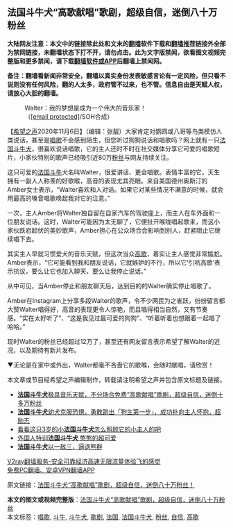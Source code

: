  <h2>法国斗牛犬“高歌献唱”歌剧，超级自信，迷倒八十万粉丝</h2> <p class="notice"><b>大陆网友注意：本文中的链接除此处和文末的<a href="https://github.com/bannedbook/fanqiang" >翻墙</a>软件下载和<a href="https://github.com/killgcd/justmysocks/blob/master/README.md">翻墙推荐</a>链接外全部为禁网链接，未翻墙状态下打不开，请勿点击。此为文字版禁闻，欲看图文视频完整版和更多禁闻，请下载<a href="https://github.com/bannedbook/fanqiang">翻墙软件或APP</a>后翻墙上禁闻网。</p><p>备注：翻墙看新闻非常安全，翻墙以真实身份发表敏感言论有一定风险，但只看不说则没有任何风险，翻的人太多，政府管不过来，也不管。信息自由是天赋人权，请放心大胆的翻墙。</b></p>  <div class="entry"> <figure><figcaption>Walter：我的梦想是成为一个伟大的音乐家！（<a href="/cdn-cgi/l/email-protection" data-cfemail="efa6819c9b8e889d8e82af988e839b8a9d888a8089899d8a969b878a899d8a818c87868a">[email&#160;protected]</a>/SOH合成）</figcaption></figure> <p>【<span class='wp_keywordlink_affiliate'><a href="https://www.soundofhope.org" title="希望之声" target="_blank">希望之声</a></span>2020年11月6日】（编辑：张靓）大家肯定对鹦鹉或八哥等鸟类模仿人类说话，甚至是<a href="https://www.bannedbook.org/bnews/tag/%E5%94%B1%E6%AD%8C/" class="st_tag internal_tag" rel="tag" title="标签 唱歌 下的日志">唱歌</a>不会感到陌生，但您听过狗狗说话和唱歌吗？网上就有一只<a href="https://www.bannedbook.org/bnews/tag/%E6%B3%95%E5%9B%BD%E6%96%97%E7%89%9B%E7%8A%AC/" class="st_tag internal_tag" rel="tag" title="标签 法国斗牛犬 下的日志">法国斗牛犬</a>，很喜欢说话唱歌，它的主人还时不时在社交媒体分享它可爱的唱歌短片，小家伙特别的歌声已经吸引近80万<a href="https://www.bannedbook.org/bnews/tag/%e7%b2%89%e4%b8%9d/" class="st_tag internal_tag" rel="tag" title="标签 粉丝 下的日志">粉丝</a>与网友持续关注。</p> <p>这只可爱的<a href="https://www.bannedbook.org/bnews/tag/%e6%b3%95%e5%9b%bd/" class="st_tag internal_tag" rel="tag" title="标签 法国 下的日志">法国</a><a href="https://www.bannedbook.org/bnews/tag/%E6%96%97%E7%89%9B/" class="st_tag internal_tag" rel="tag" title="标签 斗牛 下的日志">斗牛</a>犬名叫Walter，很爱讲话、更会唱歌。表情丰富的它，天生拥有一副人人称羡的好歌喉，高音的表现尤其亮眼。来自美国德州奥斯汀的Amber女士表示，“Walter喜欢和人对话。如果它对某些情况不满意的时候，就会用最高的嗓音唱歌唤起我对它的注意。”</p> <p>一次，主人Amber将Walter独自留在自家汽车的驾驶座上，而主人在车外面和一位朋友说话。这时，Walter可能因为太无聊了，它便扯开喉咙唱起歌来，而这小家伙跌宕起伏的美妙歌声，Amber担心在公众场合会影响到别人，赶紧阻止它继续唱下去。</p> <p>其实主人早就习惯爱犬的音乐天赋，但这次当众<a href="https://www.bannedbook.org/bnews/tag/%e9%ab%98%e6%ad%8c/" class="st_tag internal_tag" rel="tag" title="标签 高歌 下的日志">高歌</a>，着实让主人感觉非常尴尬。Amber表示，“它可能看到我和朋友说话，它就嫉妒的不行，所以它‘引吭高歌’表示抗议，要么让它也加入聊天，要么让我停止说话。”</p>  <p>从中可见，当Amber停止和朋友聊天后，达到目的的Walter确实停止唱歌了。</p> <p>Amber在Instagram上分享多段Walter的歌声，令不少网民为之雀跃，纷纷留言都大赞Walter唱得好，高音的表现更令人惊艳，而且唱得相当自然，又有节奏感。“实在太好听了”、“这是我见过最可爱的狗狗”、“听着听着也想跟着一起唱了哈哈。”</p> <p>现时Walter的粉丝已经超过12万了，甚至还有网友留言表示希望了解Walter的近况，以及期待有新片发布。</p> <p>▼无论是在家中或外出，Walter都毫不吝啬它的歌喉，会随时献唱，请欣赏！</p>  <p></p> <p></p> <p>本文章或节目经希望之声编辑制作，转载请注明希望之声并包含原文标题及链接。</p> <ul class='op-related-articles' title='相关阅读'> <li><a href='https://www.bannedbook.org/bnews/funmedia/20180613/956810.html' target='_blank'><b>法国斗牛犬</b>极具音乐天赋，不分场合免费“高歌献唱”歌剧，超级自信，迷倒十多万粉丝</a></li> <li><a href='https://www.bannedbook.org/bnews/funmedia/20180523/946847.html' target='_blank'><b>法国斗牛犬</b>幼犬克服恐惧，勇敢跳出「狗生第一步」，成功扑向主人怀抱，超励志</a></li> <li><a href='https://www.bannedbook.org/bnews/funmedia/20170910/820940.html' target='_blank'>看看这只3岁的小<b>法国斗牛犬</b>怎么照顾它的小主人的吧</a></li> <li><a href='https://www.bannedbook.org/bnews/funmedia/20170421/748572.html' target='_blank'>外国人特训<b>法国斗牛犬</b> 憨憨的超可爱</a></li> <li><a href='https://www.bannedbook.org/bnews/sohnews/20160118/493010.html' target='_blank'><b>法国斗牛犬</b>以一敌三，逼退熊群</a></li> </ul> <p class="texttj"> <a href="https://www.bannedbook.org/forum23/topic22702.html" target="_blank">V2ray翻墙服务-安全可靠经济高速无限流量体验飞的感觉</a><br/> <a href="https://github.com/bannedbook/fanqiang/wiki/%E7%A6%81%E9%97%BB%E7%BD%91%E5%AE%89%E5%8D%93%E7%BF%BB%E5%A2%99%E6%96%B0%E9%97%BBAPP" target="_blank">免费PC翻墙、安卓VPN翻墙APP</a></p><p>原文链接：<a class="src_link"  href="https://www.soundofhope.org/post/259004" target="_blank">法国斗牛犬“高歌献唱”歌剧，超级自信，迷倒八十万粉丝！</a></p> <a name='sharetosocial'></a>       <div><b>本文的图文或视频完整版</b>：<a href='https://www.bannedbook.org/bnews/comments/20201107/1427170.html'>法国斗牛犬“高歌献唱”歌剧，超级自信，迷倒八十万粉丝</a></div>  </div><!--END ENTRY--> <div class="postfooter"> <div>本文标签：<a href="https://www.bannedbook.org/bnews/tag/%E5%94%B1%E6%AD%8C/" rel="tag">唱歌</a>, <a href="https://www.bannedbook.org/bnews/tag/%E6%96%97%E7%89%9B/" rel="tag">斗牛</a>, <a href="https://www.bannedbook.org/bnews/tag/%E6%96%97%E7%89%9B%E7%8A%AC/" rel="tag">斗牛犬</a>, <a href="https://www.bannedbook.org/bnews/tag/%e6%ad%8c%e5%89%a7/" rel="tag">歌剧</a>, <a href="https://www.bannedbook.org/bnews/tag/%e6%b3%95%e5%9b%bd/" rel="tag">法国</a>, <a href="https://www.bannedbook.org/bnews/tag/%E6%B3%95%E5%9B%BD%E6%96%97%E7%89%9B%E7%8A%AC/" rel="tag">法国斗牛犬</a>, <a href="https://www.bannedbook.org/bnews/tag/%e7%b2%89%e4%b8%9d/" rel="tag">粉丝</a>, <a href="https://www.bannedbook.org/bnews/tag/%E8%87%AA%E4%BF%A1/" rel="tag">自信</a>, <a href="https://www.bannedbook.org/bnews/tag/%e9%ab%98%e6%ad%8c/" rel="tag">高歌</a></div>  </div><!--END POSTFOOTER--> 